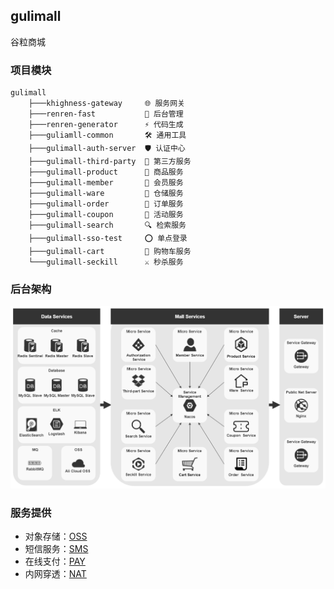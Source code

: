 ## gulimall

谷粒商城



### 项目模块

```
gulimall 
    ├───khighness-gateway     🌐 服务网关
    ├───renren-fast           🚀 后台管理
    ├───renren-generator      ⚡ 代码生成       
    ├───guliamll-common       🛠️ 通用工具
    ├───gulimall-auth-server  🛡️ 认证中心
    ├───gulimall-third-party  🌠 第三方服务
    ├───gulimall-product      📱 商品服务
    ├───gulimall-member       🤖 会员服务
    ├───gulimall-ware         🏬 仓储服务
    ├───gulimall-order        🧾 订单服务
    ├───gulimall-coupon       🧊 活动服务
    ├───gulimall-search       🔍 检索服务
    ├───gulimall-sso-test     ⭕ 单点登录
    ├───gulimall-cart         🚛 购物车服务
    └───gulimall-seckill      ⚔️ 秒杀服务
```



### 后台架构


<p align="center">
<img src="assets/doc-img/gulimall-architecture.png" alt="gulimall-architecture" />
</p>


### 服务提供

- 对象存储：[OSS](https://oss.console.aliyun.com/overview)
- 短信服务：[SMS](https://market.aliyun.com/products/57126001/cmapi00039729.html)
- 在线支付：[PAY](https://opendocs.alipay.com/common/02kkv7)
- 内网穿透：[NAT](https://natapp.cn)
